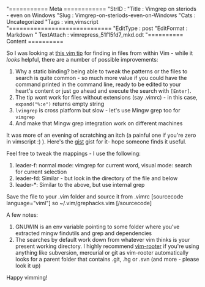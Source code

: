 "=========== Meta ============
"StrID : 
"Title : Vimgrep on steriods - even on Windows
"Slug  : Vimgrep-on-steriods-even-on-Windows
"Cats  : Uncategorized
"Tags  : vim,vimscript
"=============================
"EditType   : post
"EditFormat : Markdown
" TextAttach : vimrepress_51f15fd7_mkd.odt
"========== Content ==========

So I was looking at [this vim tip](http://vim.wikia.com/wiki/Find_in_files_within_Vim) for finding in files from within Vim - while it *looks* helpful, there are a number of possible improvements:

1. Why a static binding? being able to tweak the patterns or the files to search is quite common - so much more value if you could have the command printed in the command line, ready to be edited to your heart's content or just go ahead and execute the search with `[Enter]`.
1. The tip wont work for files without extensions (say .vimrc) - in this case, `expand("%:e")` returns empty string
1. `lvimgrep` is cross platform but slow - let's use Mingw grep too for `vimgrep`
1. And make that Mingw grep integration work on different machines

It was more of an evening of scratching an itch (a painful one if you're zero in vimscript :) ). Here's the [gist](https://gist.github.com/raghur/6081804) gist for it- hope someone finds it useful.

Feel free to tweak the mappings - I use the following:

1. leader-f: normal mode: vimgrep for current word, visual mode: search for current selection
1. leader-fd: Similar - but look in the directory of the file and below
1. leader-*: Similar to the above, but use internal grep

Save the file to your .vim folder and source it from .vimrc
[sourcecode language="viml"]
    so ~/.vim/grephacks.vim
[/sourcecode]

A few notes:

1. GNUWIN is an env variable pointing to some folder where you've extracted mingw findutils and grep and dependencies
1. The searches by default work down from whatever vim thinks is your present working directory. I highly recommend [vim-rooter](https://github.com/airblade/vim-rooter) if you're using anything like subversion, mercurial or git as vim-rooter automatically looks for a parent folder that contains .git, .hg or .svn (and more - please look it up)

Happy vimming!
